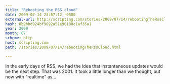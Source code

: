 ```yaml
---
title: "Rebooting the RSS cloud"
date: 2009-07-14 23:57:12 -0500
external-url: http://scripting.com/stories/2009/07/14/rebootingTheRssCloud.html
hash: 8b9bbd924bf9692a51e90188c1af35a1
year: 2009
month: 07
scheme: http
host: scripting.com
path: /stories/2009/07/14/rebootingTheRssCloud.html

---
```


In the early days of RSS, we had the idea that instantaneous updates would be the next step. That was 2001. It took a little longer than we thought, but now with "realtime" as...
